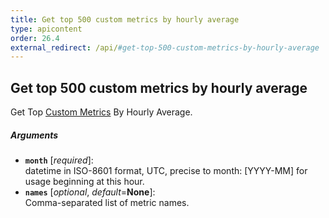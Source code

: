 ```yaml
---
title: Get top 500 custom metrics by hourly average
type: apicontent
order: 26.4
external_redirect: /api/#get-top-500-custom-metrics-by-hourly-average
---
```


## Get top 500 custom metrics by hourly average

Get Top [Custom Metrics][1] By Hourly Average.

##### Arguments
* **`month`** [*required*]:  
    datetime in ISO-8601 format, UTC, precise to month: [YYYY-MM] for usage beginning at this hour.
* **`names`** [*optional*, *default*=**None**]:  
    Comma-separated list of metric names.

[1]: /developers/metrics/custom_metrics
